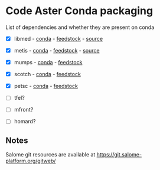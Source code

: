 # Code Aster Conda packaging

List of dependencies and whether they are present on conda

* [x] libmed - [conda](https://anaconda.org/conda-forge/libmed) - [feedstock](https://github.com/conda-forge/libmed-feedstock) - [source](https://git.salome-platform.org/gitweb/?p=modules/med.git;a=summary)
* [x] metis - [conda](https://anaconda.org/conda-forge/metis) - [feedstock](https://github.com/conda-forge/metis-feedstock) - [source](http://glaros.dtc.umn.edu/gkhome/metis/metis/overview)
* [x] mumps - [conda](https://anaconda.org/conda-forge/mumps) - [feedstock](https://github.com/conda-forge/mumps-feedstock)
* [x] scotch - [conda](https://anaconda.org/conda-forge/scotch) - [feedstock](https://github.com/conda-forge/scotch-feedstock)
* [x] petsc - [conda](https://anaconda.org/conda-forge/petsc) - [feedstock](https://github.com/conda-forge/petsc-feedstock)
* [ ] tfel?
* [ ] mfront?
* [ ] homard?


## Notes

Salome git resources are available at https://git.salome-platform.org/gitweb/
